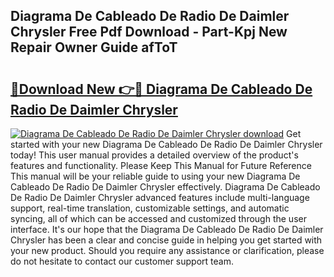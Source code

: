 ## Diagrama De Cableado De Radio De Daimler Chrysler Free Pdf Download - Part-Kpj New Repair Owner Guide afToT

# <h2><a href="http://dfqg4ag.blite.top/?on=Diagrama+De+Cableado+De+Radio+De+Daimler+Chrysler">🔗Download New 👉🔴 Diagrama De Cableado De Radio De Daimler Chrysler</a></h2>

[![Diagrama De Cableado De Radio De Daimler Chrysler download](https://i.imgur.com/lujVjoI.png)](http://dfqg4ag.blite.top/?on=Diagrama+De+Cableado+De+Radio+De+Daimler+Chrysler)
Get started with your new Diagrama De Cableado De Radio De Daimler Chrysler today! This user manual provides a detailed overview of the product's features and functionality. Please Keep This Manual for Future Reference This manual will be your reliable guide to using your new Diagrama De Cableado De Radio De Daimler Chrysler effectively. Diagrama De Cableado De Radio De Daimler Chrysler advanced features include multi-language support, real-time translation, customizable settings, and automatic syncing, all of which can be accessed and customized through the user interface. It's our hope that the Diagrama De Cableado De Radio De Daimler Chrysler has been a clear and concise guide in helping you get started with your new product. Should you require any assistance or clarification, please do not hesitate to contact our customer support team.
